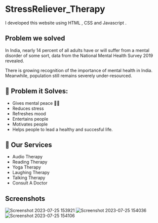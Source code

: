 # StressReliever_Therapy
I developed this website using HTML , CSS and Javascript . 


## Problem we solved
In India, nearly 14 percent of all adults have or will suffer from a mental disorder of some sort, data from the National Mental Health Survey 2019 revealed.

There is growing recognition of the importance of mental health in India. Meanwhile, population still remains severely under-resourced.


## 🔎 Problem it Solves:
- Gives mental peace 🧘‍♀️
- Reduces stress
- Refreshes mood
- Entertains people
- Motivates people
- Helps people to lead a healthy and succesful life.

## 💼 Our Services
- Audio Therapy
- Reading Therapy
- Yoga Therapy
- Laughing Therapy
- Talking Therapy
- Consult A Doctor

## Screenshots
![Screenshot 2023-07-25 153921](https://github.com/AnkitKrSingh22/StressReliever_Therapy/assets/140311561/d4d09458-9ac2-427e-8442-659ffadee16c)
![Screenshot 2023-07-25 154036](https://github.com/AnkitKrSingh22/StressReliever_Therapy/assets/140311561/162d4761-4c15-4b95-a8ea-b89c893bdb3a)
![Screenshot 2023-07-25 154106](https://github.com/AnkitKrSingh22/StressReliever_Therapy/assets/140311561/ff333f7b-d390-48d3-82c4-6a5082dc6620)

